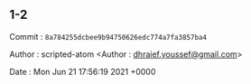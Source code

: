 ## 1-2 

 Commit : `8a784255dcbee9b94750626edc774a7fa3857ba4`

 Author : scripted-atom <Author : dhraief.youssef@gmail.com> 

 Date 	: Mon Jun 21 17:56:19 2021 +0000 

